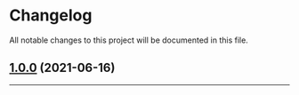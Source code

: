 <!--- BEGIN HEADER -->
# Changelog

All notable changes to this project will be documented in this file.
<!--- END HEADER -->

## [1.0.0](https://github.com/olliecodes/laravel-etched-blade/compare/bac88737158fbed67c2d4c792cfa9e43a5153fd5...v1.0.0) (2021-06-16)

---

